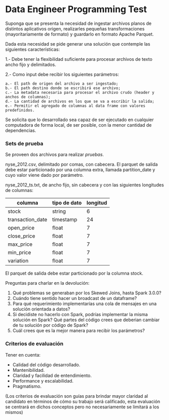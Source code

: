 # Data Engineer Programming Test

Suponga que se presenta la necesidad de ingestar archivos planos de distintos aplicativos origen, realizarles pequeñas transformaciones (mayoritariamente de formato) y guardarlo en formato Apache Parquet.

Dada esta necesidad se pide generar una solución que contemple las siguientes características:

1.- Debe tener la flexibilidad suficiente para procesar archivos de texto ancho fijo y delimitados.

2.- Como input debe recibir los siguientes parámetros:

	a.- El path de origen del archivo a ser ingestado;
	b.- El path destino donde se escribirá ese archivo;
	c.- La metadata necesaria para procesar el archivo crudo (header y anchos de columnas);
	d.- La cantidad de archivos en los que se va a escribir la salida;
	e.- Permitir el agregado de columnas al data frame con valores predefinidos.
	
Se solicita que lo desarrollado sea capaz de ser ejecutado en cualquier computadora de forma local, de ser posible, con la menor cantidad de dependencias.

### Sets de prueba
Se proveen dos archivos para realizar *pruebas*.

nyse_2012.csv, delimitado por comas, con cabecera. El parquet de salida debe estar particionado por una columna extra, llamada partition_date y cuyo valor viene dado por parámetro.

nyse_2012_ts.txt, de ancho fijo, sin cabecera y con las siguientes longitudes de columnas:

|columna|tipo de dato|longitud|
| ------------- | ------------- | ------------- |
|stock|string|6|
|transaction_date|timestamp|24|
|open_price|float|7|
|close_price|float|7|
|max_price|float|7|
|min_price|float|7|
|variation|float|7|

El parquet de salida debe estar particionado por la columna stock.


Preguntas para charlar en la devolución:
1. Qué problemas se generaban por los Skewed Joins, hasta Spark 3.0.0?
2. Cuándo tiene sentido hacer un broadcast de un dataframe?
3. Para qué requerimiento implementarías una cola de mensajes en una solución orientada a datos?
4. Si decidiste no hacerlo con Spark, podrías implementar la misma solución en Spark? Qué partes del código crees que deberian cambiar de tu solución por código de Spark?
5. Cuál crees que es la mejor manera para recibir los parámetros?

### Criterios de evaluación
Tener en cuenta:
* Calidad del código desarrollado.
* Mantenibilidad.
* Claridad y facilidad de entendimiento.
* Performance y escalabilidad.
* Pragmatismo.

(Los criterios de evaluación son guías para brindar mayor claridad al candidato en términos de cómo su trabajo será calificado, esta evaluación se centrará en dichos conceptos pero no necesariamente se limitará a los mismos)
